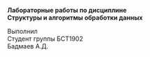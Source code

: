 **Лабораторные работы по дисциплине** <br>
**Структуры и алгоритмы обработки данных**

Выполнил<br>
Студент группы БСТ1902<br>
Бадмаев А.Д.<br>

